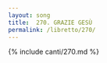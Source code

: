 ```yaml
---
layout: song
title:  270. GRAZIE GESÙ
permalink: /libretto/270/
---
```

{% include canti/270.md %}   